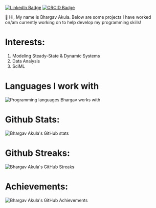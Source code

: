 [![LinkedIn Badge](https://img.shields.io/badge/LinkedIn-Profile-informational?style=flat&logo=linkedin&logoColor=white&color=0D76A8)](https://www.linkedin.com/in/bhargav-akula/)
[![ORCID Badge](https://img.shields.io/badge/ORCID-Profile-informational?style=flat&logo=linkedin&logoColor=white&color=0D76A8)](https://orcid.org/0000-0002-2687-9047)


👋 Hi, My name is Bhargav Akula. Below are some projects I have worked on/am currently working on to help develop my programming skills!

# Interests:
1. Modeling Steady-State & Dynamic Systems
2. Data Analysis
3. SciML

# Languages I work with
![Programming languages Bhargav works with](https://github-readme-stats.vercel.app/api/top-langs/?username=bhargavakula01&theme=dracula&hide_langs_below=1)

# Github Stats:
 ![Bhargav Akula's GitHub stats](https://github-readme-stats.vercel.app/api?username=bhargavakula01&show_icons=true&theme=radical)

# Github Streaks:
 ![Bhargav Akula's GitHub Streaks](https://github-readme-streak-stats.herokuapp.com/?user=bhargavakula01&theme=black-ice&hide_border=true&stroke=0000&background=0D1117&ring=e05397&fire=e05397&currStreakLabel=e05397)

# Achievements:
 ![Bhargav Akula's GitHub Achievements](https://github-profile-trophy.vercel.app/?username=bhargavakula01&margin-w=5&theme=radical)
